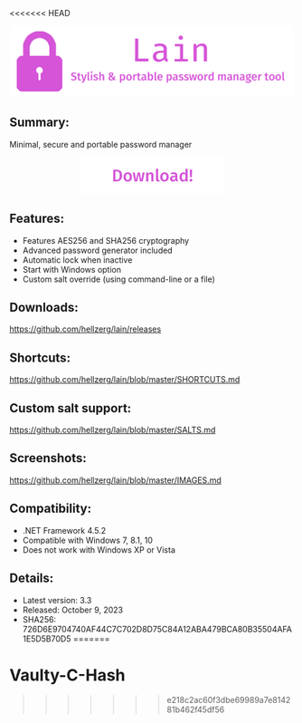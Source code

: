 <<<<<<< HEAD
<p align="center">
   <img src="banner.png">
</p>

## Summary: ##

Minimal, secure and portable password manager
<p align="center">
	<a href="https://github.com/hellzerg/lain/releases/download/3.3/Lain-3.3.exe" target="_blank">
		<img src="download-button.png">
	</a>
</p> 

## Features: ##

* Features AES256 and SHA256 cryptography
* Advanced password generator included
* Automatic lock when inactive
* Start with Windows option
* Custom salt override (using command-line or a file)

## Downloads: ##
https://github.com/hellzerg/lain/releases

## Shortcuts: ##
https://github.com/hellzerg/lain/blob/master/SHORTCUTS.md

## Custom salt support: ##
https://github.com/hellzerg/lain/blob/master/SALTS.md

## Screenshots: ##
https://github.com/hellzerg/lain/blob/master/IMAGES.md

## Compatibility: ##

* .NET Framework 4.5.2
* Compatible with Windows 7, 8.1, 10
* Does not work with Windows XP or Vista

## Details: ##

* Latest version: 3.3
* Released: October 9, 2023
* SHA256: 726D6E9704740AF44C7C702D8D75C84A12ABA479BCA80B35504AFA1E5D5B70D5
=======
# Vaulty-C-Hash
>>>>>>> e218c2ac60f3dbe69989a7e814281b462f45df56

